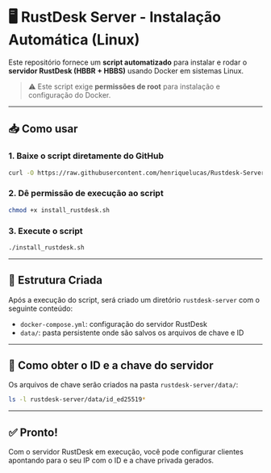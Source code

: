 # 🖥️ RustDesk Server - Instalação Automática (Linux)

Este repositório fornece um **script automatizado** para instalar e rodar o **servidor RustDesk (HBBR + HBBS)** usando Docker em sistemas Linux.

> ⚠️ Este script exige **permissões de root** para instalação e configuração do Docker.

---

## 📥 Como usar

### 1. Baixe o script diretamente do GitHub

```bash
curl -O https://raw.githubusercontent.com/henriquelucas/Rustdesk-Server/main/install_rustdesk.sh
```

### 2. Dê permissão de execução ao script

```bash
chmod +x install_rustdesk.sh
```

### 3. Execute o script

```bash
./install_rustdesk.sh
```

---

## 📂 Estrutura Criada

Após a execução do script, será criado um diretório `rustdesk-server` com o seguinte conteúdo:

- `docker-compose.yml`: configuração do servidor RustDesk
- `data/`: pasta persistente onde são salvos os arquivos de chave e ID

---

## 🔑 Como obter o ID e a chave do servidor

Os arquivos de chave serão criados na pasta `rustdesk-server/data/`:

```bash
ls -l rustdesk-server/data/id_ed25519*
```

---

## ✅ Pronto!

Com o servidor RustDesk em execução, você pode configurar clientes apontando para o seu IP com o ID e a chave privada gerados.

